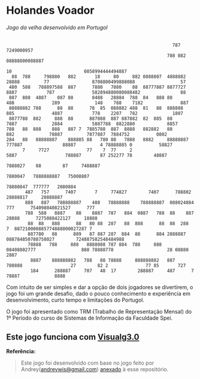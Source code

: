# Holandes Voador 
###### Jogo da velha desenvolvido em Portugol
```
                                                              787                                        7249000957                      
                                                            788 882                                    08888800088887                    
                                                                         10                           0858994444494887                   
  88  788     798880   882       18     80     882 0888807  4888882   28888         77                8708800499888088                 57
 480  588   788897588  887      7880   7880    88  88777887 8877727  8887           787              582894880080088482               88 
 887  888  4887    087 88       8488   28884  788  84   888 88      488              289             148    788    7182              887 
 88888882 788      88  88      78  85  088882 488  81   88  888888   885              4887           778    2207   782             1807  
 8877788  882     888  88      887088  887 887882  82  885  88        7887             2884           5887788  8822880            8857   
788   88  888    888   887 7  7885788  887  8888   882882   88          882             78887         7877887  7884752          0802     
284   88   88888887    888885 88   780 88   7888   8882     88888887 777887               88887         4 78888885 0          58827      
      7     7727              77    7  77     2                      5887                  788887       87 252277 78        48887        
                                                                                             7888027    88        87     7488887         
                                                                                               7880047   7888888887   75008807           
                                                                                                 78880847  777777   2080884              
       487   757      7407       7     774827        7407      788802                               28888817     20888887                
       888   887   788888887    488   78888888    788888887  088024884                        777      754098040821527      777          
       788  588   8887    88    8887  787   884  0887   788  88    887                       28888      7275088422127     18888          
        88  88   888      88   80 88  287   88  888      88  88  288                          7  887210000885774888000027287 7           
        887780   88      889   87 887 287  884  88      884 2888887                     088784850788758027        724887582548484988     
        78888   788     888   8888088 787 884  788     888  08408802777                 888 78888778                    28 08880 2887    
         8887    888888882   788   88 78888     888888882   887  788888                  27        82 2              77 85       727     
         184      288887     707   48  17        288887     487      7                             78887             8888                        
```  

Com intuito de ser simples e dar a opção de dois jogadores se divertirem, o jogo foi um grande desafio, dado o pouco conhecimento e experiência em desenvolvimento, curto tempo e limitações do Portugol.

O jogo foi apresentado como TRM (Trabalho de Representação Mensal) do 1º Período do curso de Sistemas de Informação da Faculdade Spei.

## Este jogo funciona com [Visualg3.0](http://visualg3.com.br/)

**Referência:**
> Este jogo foi desenvolvido com base no jogo feito por Andrey(andreywis@gmail.com) [anexado](https://github.com/renanfamous/Holandes-Voador_Portugol/blob/master/JOGOVELHA.alg) à esse repositório.
